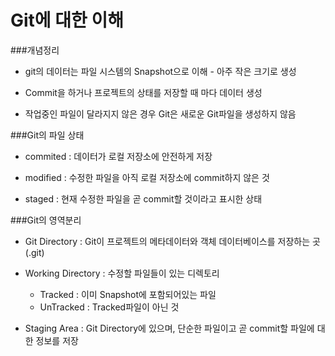 Git에 대한 이해
===============

###개념정리

-	git의 데이터는 파일 시스템의 Snapshot으로 이해 - 아주 작은 크기로 생성

-	Commit을 하거나 프로젝트의 상태를 저장할 때 마다 데이터 생성

-	작업중인 파일이 달라지지 않은 경우 Git은 새로운 Git파일을 생성하지 않음

###Git의 파일 상태

-	commited : 데이터가 로컬 저장소에 안전하게 저장

-	modified : 수정한 파일을 아직 로컬 저장소에 commit하지 않은 것

-	staged : 현재 수정한 파일을 곧 commit할 것이라고 표시한 상태

###Git의 영역분리

-	Git Directory : Git이 프로젝트의 메타데이터와 객체 데이터베이스를 저장하는 곳(.git)

-	Working Directory : 수정할 파일들이 있는 디렉토리

	-	Tracked : 이미 Snapshot에 포함되어있는 파일  
	-	UnTracked : Tracked파일이 아닌 것

-	Staging Area : Git Directory에 있으며, 단순한 파일이고 곧 commit할 파일에 대한 정보를 저장
